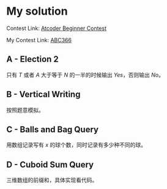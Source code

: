 # My solution

Contest Link: [Atcoder Beginner Contest](https://atcoder.jp/contests/abc366)

My Contest Link: [ABC366](https://blog.csdn.net/djhws144/article/details/141097998?spm=1001.2014.3001.5501)

## A - Election 2
只有 $T$ 或者 $A$ 大于等于 $N$ 的一半的时候输出 $Yes$，否则输出 $No$。

## B - Vertical Writing
按照题意模拟。

## C - Balls and Bag Query
用数组记录写有 $x$ 的球个数，同时记录有多少种不同的球。

## D - Cuboid Sum Query
三维数组的前缀和，具体实现看代码。
